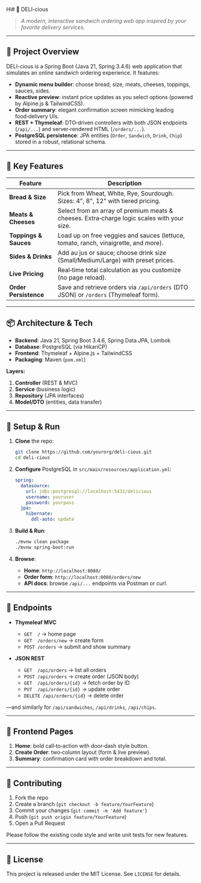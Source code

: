 
Hi# 🥪 DELI-cious

> *A modern, interactive sandwich ordering web app inspired by your favorite delivery services.*

---

## 🎯 Project Overview

DELI-cious is a Spring Boot (Java 21, Spring 3.4.6) web application that simulates an online sandwich ordering experience. It features:

* **Dynamic menu builder**: choose bread, size, meats, cheeses, toppings, sauces, sides.
* **Reactive preview**: instant price updates as you select options (powered by Alpine.js & TailwindCSS).
* **Order summary**: elegant confirmation screen mimicking leading food‑delivery UIs.
* **REST + Thymeleaf**: DTO‑driven controllers with both JSON endpoints (`/api/...`) and server‑rendered HTML (`/orders/...`).
* **PostgreSQL persistence**: JPA entities (`Order`, `Sandwich`, `Drink`, `Chip`) stored in a robust, relational schema.

---

## 🚀 Key Features

| Feature               | Description                                                                                |
| --------------------- | ------------------------------------------------------------------------------------------ |
| **Bread & Size**      | Pick from Wheat, White, Rye, Sourdough. Sizes: 4", 8", 12" with tiered pricing.            |
| **Meats & Cheeses**   | Select from an array of premium meats & cheeses. Extra‑charge logic scales with your size. |
| **Toppings & Sauces** | Load up on free veggies and sauces (lettuce, tomato, ranch, vinaigrette, and more).        |
| **Sides & Drinks**    | Add au jus or sauce; choose drink size (Small/Medium/Large) with preset prices.            |
| **Live Pricing**      | Real‑time total calculation as you customize (no page reload).                             |
| **Order Persistence** | Save and retrieve orders via `/api/orders` (DTO JSON) or `/orders` (Thymeleaf form).       |

---

## 📦 Architecture & Tech

* **Backend**: Java 21, Spring Boot 3.4.6, Spring Data JPA, Lombok
* **Database**: PostgreSQL (via HikariCP)
* **Frontend**: Thymeleaf + Alpine.js + TailwindCSS
* **Packaging**: Maven (`pom.xml`)

**Layers:**

1. **Controller** (REST & MVC)
2. **Service** (business logic)
3. **Repository** (JPA interfaces)
4. **Model/DTO** (entities, data transfer)

---

## 🔧 Setup & Run

1. **Clone** the repo:

   ```bash
   git clone https://github.com/yourorg/deli-cious.git
   cd deli-cious
   ```
2. **Configure** PostgreSQL in `src/main/resources/application.yml`:

   ```yaml
   spring:
     datasource:
       url: jdbc:postgresql://localhost:5432/delicious
       username: youruser
       password: yourpass
     jpa:
       hibernate:
         ddl-auto: update
   ```
3. **Build & Run**:

   ```bash
   ./mvnw clean package
   ./mvnw spring-boot:run
   ```
4. **Browse**:

    * **Home**: `http://localhost:8080/`
    * **Order form**: `http://localhost:8080/orders/new`
    * **API docs**: browse `/api/...` endpoints via Postman or curl.

---

## 🔗 Endpoints

* **Thymeleaf MVC**

    * `GET  /` → home page
    * `GET  /orders/new` → create form
    * `POST /orders` → submit and show summary

* **JSON REST**

    * `GET  /api/orders` → list all orders
    * `POST /api/orders` → create order (JSON body)
    * `GET  /api/orders/{id}` → fetch order by ID
    * `PUT  /api/orders/{id}` → update order
    * `DELETE /api/orders/{id}` → delete order

—and similarly for `/api/sandwiches`, `/api/drinks`, `/api/chips`.

---

## 🎨 Frontend Pages

1. **Home**: bold call‑to‑action with door‑dash style button.
2. **Create Order**: two‑column layout (form & live preview).
3. **Summary**: confirmation card with order breakdown and total.

---

## 🤝 Contributing

1. Fork the repo
2. Create a branch (`git checkout -b feature/YourFeature`)
3. Commit your changes (`git commit -m 'Add feature'`)
4. Push (`git push origin feature/YourFeature`)
5. Open a Pull Request

Please follow the existing code style and write unit tests for new features.

---

## 📄 License

This project is released under the MIT License. See `LICENSE` for details.
